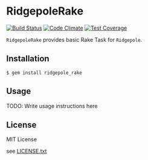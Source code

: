 # RidgepoleRake

[![Build Status](https://travis-ci.org/nalabjp/ridgepole_rake.svg?branch=master)](https://travis-ci.org/nalabjp/ridgepole_rake)
[![Code Climate](https://codeclimate.com/repos/5648b28f1787d7262901c1a7/badges/ec5963ab05cd394277e4/gpa.svg)](https://codeclimate.com/repos/5648b28f1787d7262901c1a7/feed)
[![Test Coverage](https://codeclimate.com/repos/5648b28f1787d7262901c1a7/badges/ec5963ab05cd394277e4/coverage.svg)](https://codeclimate.com/repos/5648b28f1787d7262901c1a7/coverage)

`RidgepoleRake` provides basic Rake Task for `Ridgepole`.

## Installation

    $ gem install ridgepole_rake

## Usage

TODO: Write usage instructions here

## License

MIT License

see [LICENSE.txt](https://github.com/nalabjp/ridgepole_rake/blob/master/LICENSE.txt)
